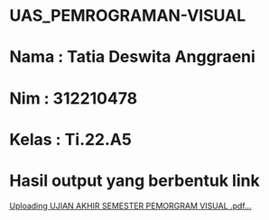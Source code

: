 # UAS_PEMROGRAMAN-VISUAL

# Nama : Tatia Deswita Anggraeni

# Nim : 312210478

# Kelas : Ti.22.A5

# Hasil output yang berbentuk link

[Uploading UJIAN AKHIR SEMESTER PEMORGRAM VISUAL .pdf…]()
